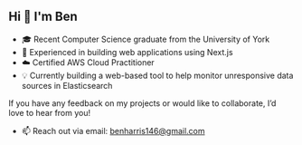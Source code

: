 ## Hi 👋 I'm Ben

- 🎓 Recent Computer Science graduate from the University of York
- 🔭 Experienced in building web applications using Next.js  
- ☁️ Certified AWS Cloud Practitioner 
- 💡 Currently building a web-based tool to help monitor unresponsive data sources in Elasticsearch


If you have any feedback on my projects or would like to collaborate, I’d love to hear from you!  

- 📫 Reach out via email: benharris146@gmail.com

  
<!--
**ben260/ben260** is a ✨ _special_ ✨ repository because its `README.md` (this file) appears on your GitHub profile.

Here are some ideas to get you started:

- 🔭 I’m currently working on ...
- 🌱 I’m currently learning ...
- 👯 I’m looking to collaborate on ...
- 🤔 I’m looking for help with ...
- 💬 Ask me about ...
- 📫 How to reach me: ...
- 😄 Pronouns: ...
- ⚡ Fun fact: ...
-->

